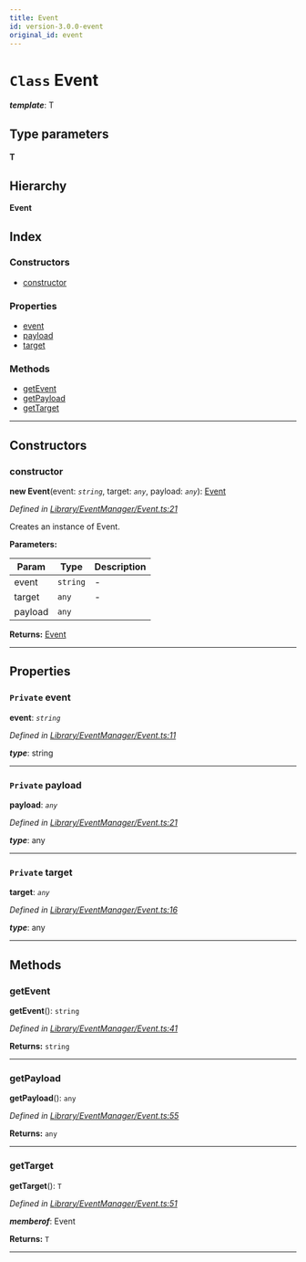 ```yaml
---
title: Event
id: version-3.0.0-event
original_id: event
---
```


# `Class` Event

*__template__*: T

## Type parameters
#### T 
## Hierarchy

**Event**

## Index

### Constructors

* [constructor](event#constructor)

### Properties

* [event](event#event-1)
* [payload](event#payload)
* [target](event#target)

### Methods

* [getEvent](event#getevent)
* [getPayload](event#getpayload)
* [getTarget](event#gettarget)

---

## Constructors

<a id="constructor"></a>

###  constructor

**new Event**(event: *`string`*, target: *`any`*, payload: *`any`*): [Event](event)

*Defined in [Library/EventManager/Event.ts:21](https://github.com/Rawphs/stix/blob/f097835/src/Library/EventManager/Event.ts#L21)*

Creates an instance of Event.

**Parameters:**

| Param | Type | Description |
| ------ | ------ | ------ |
| event | `string` |  - |
| target | `any` |  - |
| payload | `any` |   |

**Returns:** [Event](event)

___

## Properties

<a id="event-1"></a>

### `Private` event

**event**: *`string`*

*Defined in [Library/EventManager/Event.ts:11](https://github.com/Rawphs/stix/blob/f097835/src/Library/EventManager/Event.ts#L11)*

*__type__*: string

___
<a id="payload"></a>

### `Private` payload

**payload**: *`any`*

*Defined in [Library/EventManager/Event.ts:21](https://github.com/Rawphs/stix/blob/f097835/src/Library/EventManager/Event.ts#L21)*

*__type__*: any

___
<a id="target"></a>

### `Private` target

**target**: *`any`*

*Defined in [Library/EventManager/Event.ts:16](https://github.com/Rawphs/stix/blob/f097835/src/Library/EventManager/Event.ts#L16)*

*__type__*: any

___

## Methods

<a id="getevent"></a>

###  getEvent

**getEvent**(): `string`

*Defined in [Library/EventManager/Event.ts:41](https://github.com/Rawphs/stix/blob/f097835/src/Library/EventManager/Event.ts#L41)*

**Returns:** `string`

___
<a id="getpayload"></a>

###  getPayload

**getPayload**(): `any`

*Defined in [Library/EventManager/Event.ts:55](https://github.com/Rawphs/stix/blob/f097835/src/Library/EventManager/Event.ts#L55)*

**Returns:** `any`

___
<a id="gettarget"></a>

###  getTarget

**getTarget**(): `T`

*Defined in [Library/EventManager/Event.ts:51](https://github.com/Rawphs/stix/blob/f097835/src/Library/EventManager/Event.ts#L51)*

*__memberof__*: Event

**Returns:** `T`

___

